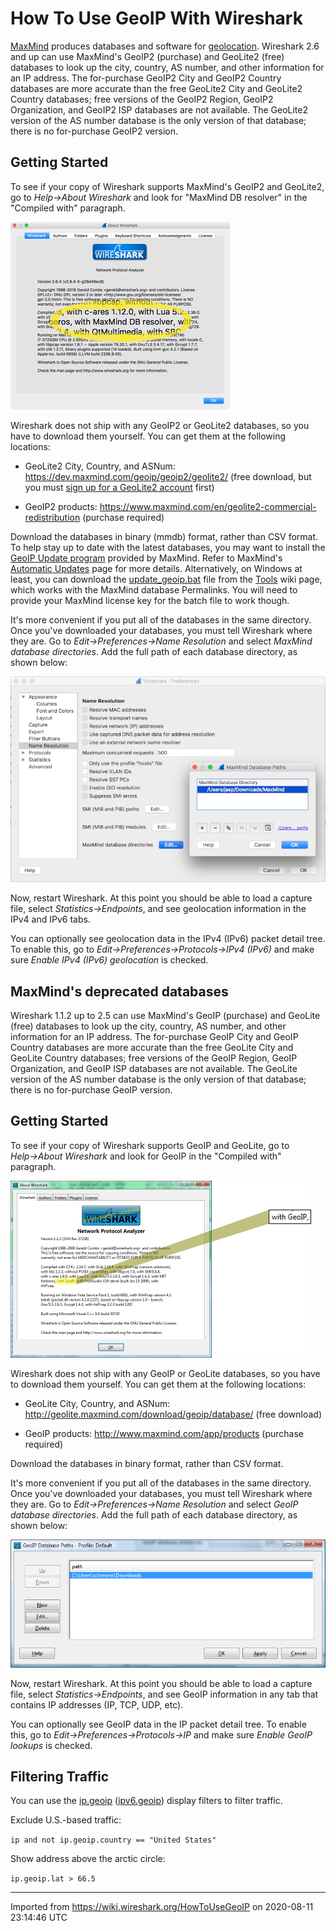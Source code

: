 # How To Use GeoIP With Wireshark

[MaxMind](http://www.maxmind.com/) produces databases and software for [geolocation](http://en.wikipedia.org/wiki/Geolocation). Wireshark 2.6 and up can use MaxMind's GeoIP2 (purchase) and GeoLite2 (free) databases to look up the city, country, AS number, and other information for an IP address. The for-purchase GeoIP2 City and GeoIP2 Country databases are more accurate than the free GeoLite2 City and GeoLite2 Country databases; free versions of the GeoIP2 Region, GeoIP2 Organization, and GeoIP2 ISP databases are not available. The GeoLite2 version of the AS number database is the only version of that database; there is no for-purchase GeoIP2 version.

## Getting Started

To see if your copy of Wireshark supports MaxMind's GeoIP2 and GeoLite2, go to *Help→About Wireshark* and look for "MaxMind DB resolver" in the "Compiled with" paragraph.

![geoip-about-2.png](uploads/__moin_import__/attachments/HowToUseGeoIP/geoip-about-2.png "geoip-about-2.png")

Wireshark does not ship with any GeoIP2 or GeoLite2 databases, so you have to download them yourself. You can get them at the following locations:

  - GeoLite2 City, Country, and ASNum: <https://dev.maxmind.com/geoip/geoip2/geolite2/> (free download, but you must [sign up for a GeoLite2 account](https://www.maxmind.com/en/geolite2/signup) first)

  - GeoIP2 products: <https://www.maxmind.com/en/geolite2-commercial-redistribution> (purchase required)

Download the databases in binary (mmdb) format, rather than CSV format. To help stay up to date with the latest databases, you may want to install the [GeoIP Update program](https://github.com/maxmind/geoipupdate/releases) provided by MaxMind. Refer to MaxMind's [Automatic Updates](https://dev.maxmind.com/geoip/geoipupdate/) page for more details. Alternatively, on Windows at least, you can download the [update\_geoip.bat](uploads/__moin_import__/attachments/Tools/update_geoip.bat) file from the [Tools](/Tools) wiki page, which works with the MaxMind database Permalinks. You will need to provide your MaxMind license key for the batch file to work though.

It's more convenient if you put all of the databases in the same directory. Once you've downloaded your databases, you must tell Wireshark where they are. Go to *Edit→Preferences→Name Resolution* and select *MaxMind database directories*. Add the full path of each database directory, as shown below:

![geoip-settings-2.png](uploads/__moin_import__/attachments/HowToUseGeoIP/geoip-settings-2.png "geoip-settings-2.png")

Now, restart Wireshark. At this point you should be able to load a capture file, select *Statistics→Endpoints*, and see geolocation information in the IPv4 and IPv6 tabs.

You can optionally see geolocation data in the IPv4 (IPv6) packet detail tree. To enable this, go to *Edit→Preferences→Protocols→IPv4 (IPv6)* and make sure *Enable IPv4 (IPv6) geolocation* is checked.

## MaxMind's deprecated databases

Wireshark 1.1.2 up to 2.5 can use MaxMind's GeoIP (purchase) and GeoLite (free) databases to look up the city, country, AS number, and other information for an IP address. The for-purchase GeoIP City and GeoIP Country databases are more accurate than the free GeoLite City and GeoLite Country databases; free versions of the GeoIP Region, GeoIP Organization, and GeoIP ISP databases are not available. The GeoLite version of the AS number database is the only version of that database; there is no for-purchase GeoIP version.

## Getting Started

To see if your copy of Wireshark supports GeoIP and GeoLite, go to *Help→About Wireshark* and look for GeoIP in the "Compiled with" paragraph.

![geoip-about.png](uploads/__moin_import__/attachments/HowToUseGeoIP/geoip-about.png "geoip-about.png")

Wireshark does not ship with any GeoIP or GeoLite databases, so you have to download them yourself. You can get them at the following locations:

  - GeoLite City, Country, and ASNum: <http://geolite.maxmind.com/download/geoip/database/> (free download)

  - GeoIP products: <http://www.maxmind.com/app/products> (purchase required)

Download the databases in binary format, rather than CSV format.

It's more convenient if you put all of the databases in the same directory. Once you've downloaded your databases, you must tell Wireshark where they are. Go to *Edit→Preferences→Name Resolution* and select *GeoIP database directories*. Add the full path of each database directory, as shown below:

![geoip-settings.png](uploads/__moin_import__/attachments/HowToUseGeoIP/geoip-settings.png "geoip-settings.png")

Now, restart Wireshark. At this point you should be able to load a capture file, select *Statistics→Endpoints*, and see GeoIP information in any tab that contains IP addresses (IP, TCP, UDP, etc).

You can optionally see GeoIP data in the IP packet detail tree. To enable this, go to *Edit→Preferences→Protocols→IP* and make sure *Enable GeoIP lookups* is checked.

## Filtering Traffic

You can use the [ip.geoip](https://www.wireshark.org/docs/dfref/i/ip.html) ([ipv6.geoip](https://www.wireshark.org/docs/dfref/i/ipv6.html)) display filters to filter traffic.

Exclude U.S.-based traffic:

` ip and not ip.geoip.country == "United States" `

Show address above the arctic circle:

` ip.geoip.lat > 66.5 `

---

Imported from https://wiki.wireshark.org/HowToUseGeoIP on 2020-08-11 23:14:46 UTC

